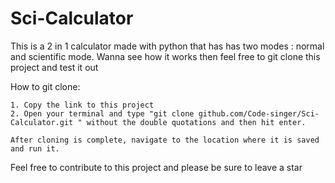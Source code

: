 # Sci-Calculator
This is a 2 in 1 calculator made with python that has has two modes : normal and scientific mode.
Wanna see how it works then feel free to git clone this project and test it out

How to git clone:

    1. Copy the link to this project
    2. Open your terminal and type "git clone github.com/Code-singer/Sci-Calculator.git " without the double quotations and then hit enter. 
    
    After cloning is complete, navigate to the location where it is saved and run it.

Feel free to contribute to this project and please be sure to leave a star

